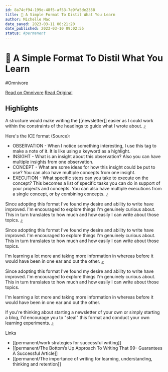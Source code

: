```yaml
---
id: 8a74cf94-199e-48f5-af53-7e9fa5de2358
title: 🔭 A Simple Format To Distil What You Learn
author: Michelle Mac
date_saved: 2023-03-11 06:21:20
date_published: 2023-03-10 09:02:55
status: #permanent
---
```


# 🔭 A Simple Format To Distil What You Learn
#Omnivore

[Read on Omnivore](https://omnivore.app/me/a-simple-format-to-distil-what-you-learn-186d10c28a7)
[Read Original](https://designinsight.substack.com/p/090?r=222kot)

## Highlights

A structure would make writing the [[newsletter]] easier as I could work within the constraints of the headings to guide what I wrote about. [⤴️](https://omnivore.app/me/a-simple-format-to-distil-what-you-learn-186d10c28a7#92983eae-6aaa-4ba5-91c7-927cc1ca217c)

Here's the ICE format (Source):
- OBSERVATION - When I notice something interesting, I use this tag to make a note of it. It is like using a keyword as a highlight.
- INSIGHT - What is an insight about this observation? Also you can have multiple insights from one observation.
- CONCEPT - What are some ideas for how this insight could be put to use? You can also have multiple concepts from one insight.
- EXECUTION - What specific steps can you take to execute on the concept? This becomes a list of specific tasks you can do in support of your projects and concepts. You can also have multiple executions from a single concept, or by combining concepts. [⤴️](https://omnivore.app/me/a-simple-format-to-distil-what-you-learn-186d10c28a7#6525181d-625e-429f-a795-c9174b0a8a6f)

Since adopting this format I've found my desire and ability to write have improved. I'm encouraged to explore things I'm genuinely curious about. This in turn translates to how much and how easily I can write about those topics. [⤴️](https://omnivore.app/me/a-simple-format-to-distil-what-you-learn-186d10c28a7#6c3dd683-716e-4b84-9679-308637831b60)

Since adopting this format I've found my desire and ability to write have improved. I'm encouraged to explore things I'm genuinely curious about. This in turn translates to how much and how easily I can write about those topics.

I'm learning a lot more and taking more information in whereas before it would have been in one ear and out the other. [⤴️](https://omnivore.app/me/a-simple-format-to-distil-what-you-learn-186d10c28a7#85f23879-72c0-48a0-8822-ef639238b1c8)

Since adopting this format I've found my desire and ability to write have improved. I'm encouraged to explore things I'm genuinely curious about. This in turn translates to how much and how easily I can write about those topics.

I'm learning a lot more and taking more information in whereas before it would have been in one ear and out the other.

If you're thinking about starting a newsletter of your own or simply starting a blog, I'd encourage you to "steal" this format and conduct your own learning experiments. [⤴️](https://omnivore.app/me/a-simple-format-to-distil-what-you-learn-186d10c28a7#b244bfbe-eeca-457e-9cd5-9bb789b5f833)

Links

- [[permanent/work strategies for successful writing]]
- [[permanent/The Bottom’s Up Approach To Writing That 99- Guarantees A Successful Article]]
- [[permanent/The importance of writing for learning, understanding, thinking and retention]]